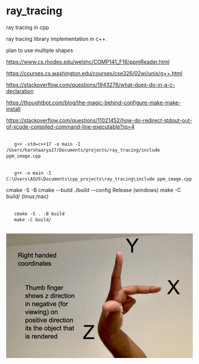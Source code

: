 # ray_tracing
ray tracing in cpp

ray tracing library implementation in c++. 

plan to use multiple shapes

https://www.cs.rhodes.edu/welshc/COMP141_F16/ppmReader.html

https://courses.cs.washington.edu/courses/cse326/02wi/unix/g++.html

https://stackoverflow.com/questions/1943276/what-does-do-in-a-c-declaration

https://thoughtbot.com/blog/the-magic-behind-configure-make-make-install

https://stackoverflow.com/questions/11021452/how-do-redirect-stdout-out-of-xcode-compiled-command-line-executable?rq=4

```

   g++ -std=c++17 -o main -I /Users/harshaarya17/Documents/projects/ray_tracing/include ppm_image.cpp

```

```
   
   g++ -o main -I C:\Users\ASUS\Documents\cpp_projects\ray_tracing\include ppm_image.cpp

```

 cmake -S <path to source> -B <path to build>
 cmake --build ./build --config Release (windows)
 make -C build/ (linux,mac) 

```

   cmake -S . -B build
   make -C build/


```

![plot](./ray_tracing.png)